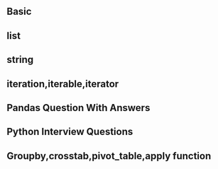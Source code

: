 ## Basic

## list

## string

## iteration,iterable,iterator

## Pandas Question With Answers

## Python Interview Questions

## Groupby,crosstab,pivot_table,apply function
